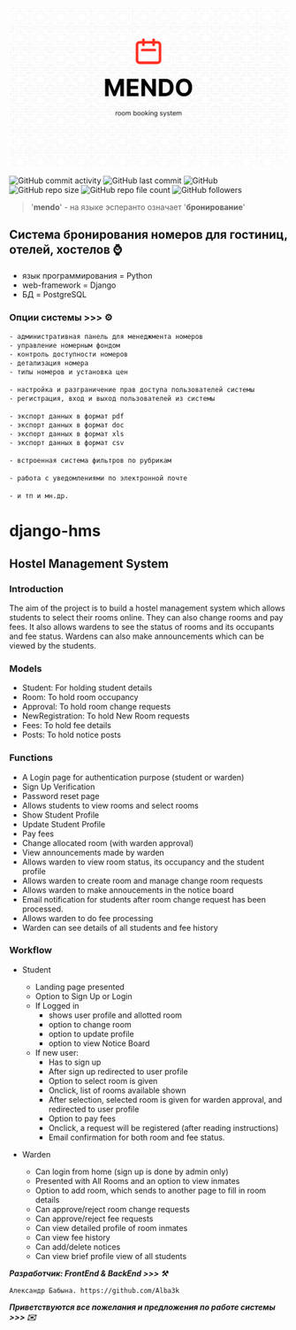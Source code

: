 <kbd><img src="img/MENDO.png" /></kbd>

![GitHub commit activity](https://img.shields.io/github/commit-activity/w/Alba3k/room_reservation_system_Mendo?style=for-the-badge)
![GitHub last commit](https://img.shields.io/github/last-commit/Alba3k/room_reservation_system_Mendo?style=for-the-badge)
![GitHub](https://img.shields.io/github/license/Alba3k/room_reservation_system_Mendo?style=for-the-badge)
![GitHub repo size](https://img.shields.io/github/repo-size/Alba3k/room_reservation_system_Mendo?style=for-the-badge)
![GitHub repo file count](https://img.shields.io/github/directory-file-count/Alba3k/room_reservation_system_Mendo?style=for-the-badge)
![GitHub followers](https://img.shields.io/github/followers/Alba3k?style=social)

> '**mendo**' - на языке эсперанто означает '**бронирование**'   

## Система бронирования номеров для гостиниц, отелей, хостелов :watch:

 - язык программирования = Python
 - web-framework = Django
 - БД = PostgreSQL

### Опции системы >>> :gear:

	- административная панель для менеджмента номеров
	- управление номерным фондом 
	- контроль доступности номеров
	- детализация номера
	- типы номеров и установка цен

	- настройка и разграничение прав доступа пользователей системы
	- регистрация, вход и выход пользователей из системы

	- экспорт данных в формат pdf
	- экспорт данных в формат doc
	- экспорт данных в формат xls
	- экспорт данных в формат csv

	- встроенная система фильтров по рубрикам

	- работа с уведомлениями по электронной почте

	- и тп и мн.др.

# django-hms

## Hostel Management System

### Introduction
The aim of the project is to build a hostel management system which allows students to select their rooms online. They can also change rooms and pay fees. It also allows wardens to see the status of rooms and its occupants and fee status. Wardens can also make announcements which can be viewed by the students.


### Models
* Student: For holding student details
* Room: To hold room occupancy
* Approval: To hold room change requests
* NewRegistration: To hold New Room requests
* Fees: To hold fee details
* Posts: To hold notice posts


### Functions
* A Login page for authentication purpose (student or warden)
* Sign Up Verification
* Password reset page
* Allows students to view rooms and select rooms
* Show Student Profile
* Update Student Profile
* Pay fees
* Change allocated room (with warden approval)
* View announcements made by warden
* Allows warden to view room status, its occupancy and the student profile
* Allows warden to create room and manage change room requests
* Allows warden to make annoucements in the notice board
* Email notification for students after room change request has been processed. 
* Allows warden to do fee processing
* Warden can see details of all students and fee history


### Workflow

* Student
	* Landing page presented
	* Option to Sign Up or Login
	* If Logged in 
		* shows user profile and allotted room
		* option to change room
		* option to update profile
		* option to view Notice Board
	* If new user:
		* Has to sign up
		* After sign up redirected to user profile
		* Option to select room is given 
		* Onclick, list of rooms available shown
		* After selection, selected room is given for warden approval, and redirected to user profile
		* Option to pay fees
		* Onclick, a request will be registered (after reading instructions)
		* Email confirmation for both room and fee status.	
		
* Warden
	* Can login from home (sign up is done by admin only)
	* Presented with All Rooms and an option to view inmates
	* Option to add room, which sends to another page to fill in room details
	* Can approve/reject room change requests
	* Can approve/reject fee requests
	* Can view detailed profile of room inmates
	* Can view fee history
	* Can add/delete notices
	* Can view brief profile view of all students






***Разработчик: FrontEnd & BackEnd >>> :hammer_and_pick:***
```team
Александр Бабына. https://github.com/Alba3k
```

***Приветствуются все пожелания и предложения по работе системы >>> :envelope:***


